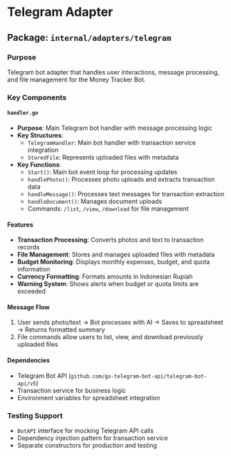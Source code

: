# Telegram Adapter

## Package: `internal/adapters/telegram`

### Purpose
Telegram bot adapter that handles user interactions, message processing, and file management for the Money Tracker Bot.

### Key Components

#### `handler.go`
- **Purpose**: Main Telegram bot handler with message processing logic
- **Key Structures**:
  - `TelegramHandler`: Main bot handler with transaction service integration
  - `StoredFile`: Represents uploaded files with metadata
- **Key Functions**:
  - `Start()`: Main bot event loop for processing updates
  - `handlePhoto()`: Processes photo uploads and extracts transaction data
  - `handleMessage()`: Processes text messages for transaction extraction
  - `handleDocument()`: Manages document uploads
  - Commands: `/list`, `/view`, `/download` for file management

#### Features
- **Transaction Processing**: Converts photos and text to transaction records
- **File Management**: Stores and manages uploaded files with metadata
- **Budget Monitoring**: Displays monthly expenses, budget, and quota information
- **Currency Formatting**: Formats amounts in Indonesian Rupiah
- **Warning System**: Shows alerts when budget or quota limits are exceeded

#### Message Flow
1. User sends photo/text → Bot processes with AI → Saves to spreadsheet → Returns formatted summary
2. File commands allow users to list, view, and download previously uploaded files

#### Dependencies
- Telegram Bot API (`github.com/go-telegram-bot-api/telegram-bot-api/v5`)
- Transaction service for business logic
- Environment variables for spreadsheet integration

### Testing Support
- `BotAPI` interface for mocking Telegram API calls
- Dependency injection pattern for transaction service
- Separate constructors for production and testing
